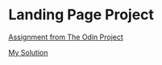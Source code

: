 # Landing Page Project

[Assignment from The Odin Project](https://www.theodinproject.com/lessons/foundations-landing-page)

[My Solution](https://emesefedev.github.io/landing-page-project/)